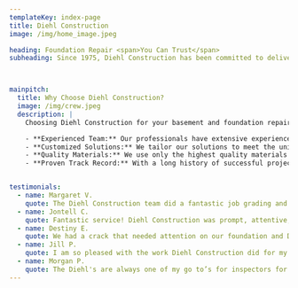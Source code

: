 ```yaml
---
templateKey: index-page
title: Diehl Construction
image: /img/home_image.jpeg

heading: Foundation Repair <span>You Can Trust</span>
subheading: Since 1975, Diehl Construction has been committed to delivering top-notch services for your property. With fifty years of experience, we offer reliable and lasting solutions for both residential and commercial needs. As a family-owned and operated business, we take great pride in serving our local communities in Salina, Abilene, Lindsborg, and Concordia. Whether it’s foundation repair or other construction services, our dedication to quality workmanship, dependability, and customer satisfaction is at the heart of everything we do.



mainpitch:
  title: Why Choose Diehl Construction?
  image: /img/crew.jpeg
  description: |
    Choosing Diehl Construction for your basement and foundation repair needs means partnering with a company that values quality, integrity, and customer satisfaction. Here are some reasons why homeowners trust us:

    - **Experienced Team:** Our professionals have extensive experience in construction and foundation repair, staying updated with the latest techniques and best practices.
    - **Customized Solutions:** We tailor our solutions to meet the unique needs of each property, ensuring effective and lasting results.
    - **Quality Materials:** We use only the highest quality materials and products, ensuring durability and reliability for your peace of mind.
    - **Proven Track Record:** With a long history of successful projects and satisfied customers, we have built a reputation for excellence in the industry.


testimonials: 
  - name: Margaret V.
    quote: The Diehl Construction team did a fantastic job grading and pouring a new footing for our home. They were professional, efficient, and kept you well-informed of the process and scheduling.
  - name: Jontell C.
    quote: Fantastic service! Diehl Construction was prompt, attentive, and provided extensive foundation repair to my 100 year old home that was in desperate need of attention. The owner was very kind and considerate throughout the process and took great lengths to make sure the foundation will last another hundred years.
  - name: Destiny E.
    quote: We had a crack that needed attention on our foundation and Diehl and his crew are doing a great doing a great job(as it’s still under progress), they’ve been working hard and fast. Would definitely recommend them for any work you need done!
  - name: Jill P.
    quote: I am so pleased with the work Diehl Construction did for my house. Super friendly and very professional. I would recommend Diehl Construction!
  - name: Morgan P.
    quote: The Diehl's are always one of my go to’s for inspectors for my clients. They are reliable and honest.
---
```

